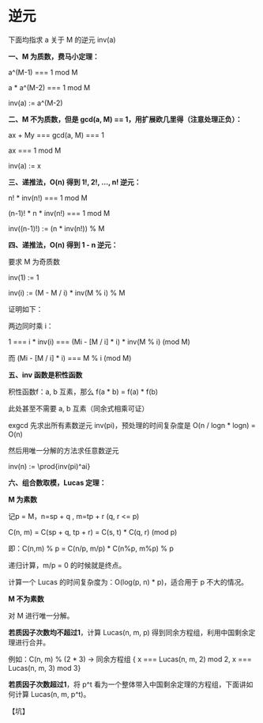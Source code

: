 # 逆元

下面均指求 a 关于 M 的逆元 inv(a)

**一、M 为质数，费马小定理：**

a^(M-1) === 1 mod M

a * a^(M-2) === 1 mod M

inv(a) := a^(M-2)



**二、M 不为质数，但是 gcd(a, M) == 1，用扩展欧几里得（注意处理正负）：**

ax + My === gcd(a, M) === 1

ax === 1 mod M

inv(a) := x



**三、递推法，O(n) 得到 1!, 2!, …, n! 逆元：**

n! * inv(n!) === 1 mod M

(n-1)! * n * inv(n!) === 1 mod M

inv((n-1)!) := (n * inv(n!)) % M



**四、递推法，O(n) 得到 1 - n 逆元：**

要求 M 为奇质数

inv(1) := 1

inv(i) := (M - M / i) * inv(M % i) % M

证明如下：

两边同时乘 i：

1 === i * inv(i) === (Mi - [M / i] * i) * inv(M % i) (mod M)

而 (Mi - [M / i] * i) === M % i (mod M)



**五、inv 函数是积性函数**

积性函数f：a, b 互素，那么  f(a * b) = f(a) * f(b)

此处甚至不需要 a, b 互素（同余式相乘可证）

exgcd 先求出所有素数逆元 inv(pi)，预处理的时间复杂度是 O(n / logn * logn) = O(n)

然后用唯一分解的方法求任意数逆元

inv(n) := \prod{inv(pi)^ai}



**六、组合数取模，Lucas 定理：**

**M 为素数**

记p = M，n=sp + q , m=tp + r (q, r <= p)

C(n, m) = C(sp + q, tp + r) = C(s, t) * C(q, r) (mod p)

即：C(n,m) % p = C(n/p, m/p) * C(n%p, m%p) % p

递归计算，m/p = 0 的时候就是终点。

计算一个 Lucas 的时间复杂度为：O(log(p, n) * p)，适合用于 p 不大的情况。



**M 不为素数**

对 M 进行唯一分解。

**若质因子次数均不超过1**，计算 Lucas(n, m, p) 得到同余方程组，利用中国剩余定理进行合并。

例如：C(n, m) % (2 * 3) -> 同余方程组 { x === Lucas(n, m, 2) mod 2, x === Lucas(n, m, 3) mod 3}

**若质因子次数超过1**，将 p^t 看为一个整体带入中国剩余定理的方程组，下面讲如何计算 Lucas(n, m, p^t)。

【坑】